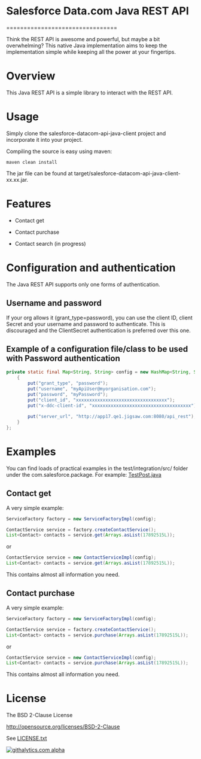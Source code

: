 # Salesforce Data.com Java REST API
================================

Think the REST API is awesome and powerful, but maybe a bit overwhelming? This native Java implementation aims to keep the implementation simple
while keeping all the power at your fingertips.
 
# Overview
This Java REST API is a simple library to interact with the REST API.

# Usage
Simply clone the salesforce-datacom-api-java-client project and incorporate it into your project.

Compiling the source is easy using maven:

    maven clean install

The jar file can be found at target/salesforce-datacom-api-java-client-xx.xx.jar.

# Features
- Contact get
- Contact purchase

- Contact search (in progress)

# Configuration and authentication
The Java REST API supports only one forms of authentication.

## Username and password
If your org allows it (grant_type=password), you can use the client ID, client Secret and your username and password to authenticate.
This is discouraged and the ClientSecret authentication is preferred over this one.

## Example of a configuration file/class to be used with Password authentication
```java
private static final Map<String, String> config = new HashMap<String, String>(){
    {
        put("grant_type", "password");
        put("username", "myApiUser@myorganisation.com");
        put("password", "myPassword");
        put("client_id", "xxxxxxxxxxxxxxxxxxxxxxxxxxxxxxxxxx");
        put("x-ddc-client-id", "xxxxxxxxxxxxxxxxxxxxxxxxxxxxxxxxxxxxx");
        
        put("server_url", "http://app17.qe1.jigsaw.com:8080/api_rest");
    }
};
```

# Examples
You can find loads of practical examples in the test/integration/src/ folder under the com.salesforce.package.
For example: [TestPost.java](test/integration/src/com/data/api/TestPost.java)

## Contact get
A very simple example:
```java
ServiceFactory factory = new ServiceFactoryImpl(config);

ContactService service = factory.createContactService();
List<Contact> contacts = service.get(Arrays.asList(17892515L));
```
or
```java
ContactService service = new ContactServiceImpl(config);
List<Contact> contacts = service.get(Arrays.asList(17892515L));
```
This contains almost all information you need.

## Contact purchase
A very simple example:
```java
ServiceFactory factory = new ServiceFactoryImpl(config);

ContactService service = factory.createContactService();
List<Contact> contacts = service.purchase(Arrays.asList(17892515L));
```
or
```java
ContactService service = new ContactServiceImpl(config);
List<Contact> contacts = service.purchase(Arrays.asList(17892515L));
```
This contains almost all information you need.


# License
The BSD 2-Clause License

http://opensource.org/licenses/BSD-2-Clause

See [LICENSE.txt](./LICENSE.txt)


[![githalytics.com alpha](https://cruel-carlota.pagodabox.com/6ca79e72bf275bb790cfda419b72675b "githalytics.com")](http://githalytics.com/forcedotcom/JavaChatterRESTApi)
